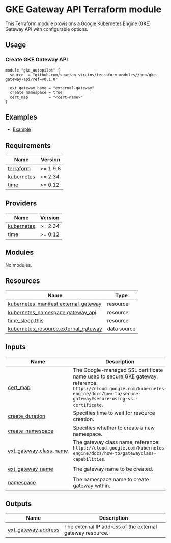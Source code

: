 # GKE Gateway API Terraform module

This Terraform module provisions a Google Kubernetes Engine (GKE) Gateway API with configurable options.

## Usage

### Create GKE Gateway API

```hcl
module "gke_autopilot" {
  source  = "github.com/spartan-stratos/terraform-modules//gcp/gke-gateway-api?ref=v0.1.0"

  ext_gateway_name = "external-gateway"
  create_namespace = true
  cert_map         = "<cert-name>"
}
```

## Examples

- [Example](./examples/complete/)

<!-- BEGIN_TF_DOCS -->

## Requirements

| Name                                                                         | Version  |
|------------------------------------------------------------------------------|----------|
| <a name="requirement_terraform"></a> [terraform](#requirement\_terraform)    | >= 1.9.8 |
| <a name="requirement_kubernetes"></a> [kubernetes](#requirement\_kubernetes) | \>= 2.34 |
| <a name="requirement_time"></a> [time](#requirement\_time)                   | \>= 0.12 |

## Providers

| Name                                                                   | Version  |
|------------------------------------------------------------------------|----------|
| <a name="provider_kubernetes"></a> [kubernetes](#provider\_kubernetes) | \>= 2.34 |
| <a name="provider_time"></a> [time](#provider\_time)                   | \>= 0.12 |

## Modules

No modules.

## Resources

| Name                                                                                                                                   | Type        |
|----------------------------------------------------------------------------------------------------------------------------------------|-------------|
| [kubernetes_manifest.external_gateway](https://registry.terraform.io/providers/hashicorp/kubernetes/latest/docs/resources/manifest)    | resource    |
| [kubernetes_namespace.gateway_api](https://registry.terraform.io/providers/hashicorp/kubernetes/latest/docs/resources/namespace)       | resource    |
| [time_sleep.this](https://registry.terraform.io/providers/hashicorp/time/latest/docs/resources/sleep)                                  | resource    |
| [kubernetes_resource.external_gateway](https://registry.terraform.io/providers/hashicorp/kubernetes/latest/docs/data-sources/resource) | data source |

## Inputs

| Name                                                                                                       | Description                                                                                                                                                                          | Type     | Default                            | Required |
|------------------------------------------------------------------------------------------------------------|--------------------------------------------------------------------------------------------------------------------------------------------------------------------------------------|----------|------------------------------------|:--------:|
| <a name="input_cert_map"></a> [cert\_map](#input\_cert\_map)                                               | The Google-managed SSL certificate name used to secure GKE gateway, reference: `https://cloud.google.com/kubernetes-engine/docs/how-to/secure-gateway#secure-using-ssl-certificate`. | `string` | n/a                                |   yes    |
| <a name="input_create_duration"></a> [create\_duration](#input\_create\_duration)                          | Specifies time to wait for resource creation.                                                                                                                                        | `string` | `"300s"`                           |    no    |
| <a name="input_create_namespace"></a> [create\_namespace](#input\_create\_namespace)                       | Specifies whether to create a new namespace.                                                                                                                                         | `bool`   | `true`                             |    no    |
| <a name="input_ext_gateway_class_name"></a> [ext\_gateway\_class\_name](#input\_ext\_gateway\_class\_name) | The gateway class name, reference: `https://cloud.google.com/kubernetes-engine/docs/how-to/gatewayclass-capabilities`.                                                               | `string` | `"gke-l7-global-external-managed"` |    no    |
| <a name="input_ext_gateway_name"></a> [ext\_gateway\_name](#input\_ext\_gateway\_name)                     | The gateway name to be created.                                                                                                                                                      | `string` | `"external-gateway"`               |    no    |
| <a name="input_namespace"></a> [namespace](#input\_namespace)                                              | The namespace name to create gateway within.                                                                                                                                         | `string` | `"gateway-api"`                    |    no    |

## Outputs

| Name                                                                                              | Description                                               |
|---------------------------------------------------------------------------------------------------|-----------------------------------------------------------|
| <a name="output_ext_gateway_address"></a> [ext\_gateway\_address](#output\_ext\_gateway\_address) | The external IP address of the external gateway resource. |

<!-- END_TF_DOCS -->
